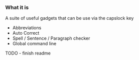 ### What it is
A suite of useful gadgets that can be use via the capslock key

- Abbreviations
- Auto Correct
- Spell / Sentence / Paragraph checker
- Global command line

TODO - finish readme
